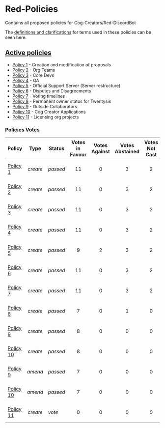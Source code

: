 # Red-Policies
Contains all proposed policies for Cog-Creators/Red-DiscordBot

The [definitions and clarifications](definitions.md) for terms used in these policies can be seen here.

## [Active policies](policies/active)
- [Policy 1](policies/active/0001.md) - Creation and modification of proposals
- [Policy 2](policies/active/0002.md) - Org Teams
- [Policy 3](policies/active/0003.md) - Core Devs
- [Policy 4](policies/active/0004.md) - QA
- [Policy 5](policies/active/0005.md) - Official Support Server (Server restructure)
- [Policy 6](policies/active/0006.md) - Disputes and Disagreements
- [Policy 7](policies/active/0007.md) - Voting timelines
- [Policy 8](policies/active/0008.md) - Permanent owner status for Twentysix
- [Policy 9](policies/active/0009.md) - Outside Collaborators
- [Policy 10](policies/active/0010.md) - Cog Creator Applications
- [Policy 11](policies/active/0011.md) - Licensing org projects

### <ins>Policies Votes</ins>
| Policy | Type | Status | Votes in Favour | Votes Against | Votes Abstained | Votes Not Cast | Total Available votes | Date |
|:---|:---:|---|:---:|:---:|:---:|:---:|:---:|:---:|
| [Policy 1](policies/active/0001.md) | *create* | *passed* | 11 | 0 | 3 | 2 | 16 | 1st of August 2020
| [Policy 2](policies/active/0002.md) | *create* | *passed* | 11 | 0 | 3 | 2 | 16 | 1st of August 2020
| [Policy 3](policies/active/0003.md) | *create* | *passed* | 11 | 0 | 3 | 2 | 16 | 1st of August 2020
| [Policy 4](policies/active/0004.md) | *create* | *passed* | 11 | 0 | 3 | 2 | 16 | 1st of August 2020
| [Policy 5](policies/active/0005.md) | *create* | *passed* | 9 | 2 | 3 | 2 | 16 | 1st of August 2020
| [Policy 6](policies/active/0006.md) | *create* | *passed* | 11 | 0 | 3 | 2 | 16 | 1st of August 2020
| [Policy 7](policies/active/0007.md) | *create* | *passed* | 11 | 0 | 3 | 2 | 16 | 1st of August 2020
| [Policy 8](policies/active/0008.md) | *create* | *passed* | 7 | 0 | 1 | 0 | 8 | 2nd of August 2020
| [Policy 9](policies/active/0009.md) | *create* | *passed* | 8 | 0 | 0 | 0 | 8 | 5th of October 2020
| [Policy 10](policies/active/0010.md) | *create* | *passed* | 8 | 0 | 0 | 0 | 8 | 11th of November 2020
| [Policy 9](policies/active/0009.md) | *amend* | *passed* | 7 | 0 | 0 | 0 | 7 | 14th of April 2021
| [Policy 10](policies/active/0010.md) | *amend* | *passed* | 7 | 0 | 0 | 0 | 7 | 14th of April 2021
| [Policy 11](policies/active/0011.md) | *create* | *vote* | 0 | 0 | 0 | 0 | 8 | 16th of August 2021
